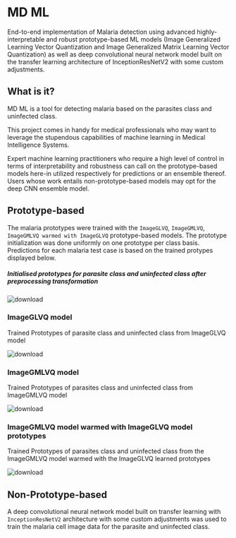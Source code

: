 # MD ML
End-to-end implementation of Malaria detection using advanced highly-interpretable and robust prototype-based ML models (Image Generalized Learning Vector Quantization and  Image Generalized Matrix Learning Vector Quantization) as well as deep convolutional neural network model built on the transfer learning architecture of InceptionResNetV2 with some custom adjustments.

## What is it?
MD ML is a tool for detecting malaria based on the parasites class and uninfected class.

This project comes in handy for medical professionals who may want to leverage the stupendous capabilities of machine learning in Medical Intelligence Systems.

Expert machine learning practitioners who require a high level of control in terms of interpretability and robustness can call on the prototype-based models here-in utilized respectively for predictions or an ensemble thereof. Users whose work entails non-prototype-based models may opt for the deep CNN ensemble model. 


## Prototype-based 

The malaria prototypes were trained with the ```ImageGLVQ```, ```ImageGMLVQ```, ```ImageGMLVQ warmed with ImageGLVQ``` prototype-based models. The prototype initialization was done uniformly on one prototype per class basis. Predictions for each malaria test case is based on the trained protypes displayed below.


##### Initialised prototypes for  parasite class and uninfected class after preprocessing transformation

![download](https://user-images.githubusercontent.com/82911284/175720641-109baf6d-653f-435d-8498-bde91a36ab7a.png)

### ImageGLVQ model

Trained Prototypes of parasite class and uninfected class from ImageGLVQ model

![download](https://user-images.githubusercontent.com/82911284/175665273-fca57a7f-f701-4e6f-8708-0071c6141a9a.png)

### ImageGMLVQ model
Trained  Prototypes of parasites class and uninfected class from ImageGMLVQ model

![download](https://user-images.githubusercontent.com/82911284/175665381-fb6b1c5a-146b-4e6e-a647-a006e15dff00.png)


### ImageGMLVQ model warmed with ImageGLVQ model prototypes
Trained Prototypes of parasites class and uninfected class from the ImageGMLVQ model warmed with the ImageGLVQ learned prototypes

![download](https://user-images.githubusercontent.com/82911284/175665202-5df00dda-de61-43dc-8dc9-8162cfa07fcb.png)


## Non-Prototype-based

A deep convolutional neural network model built on transfer learning with ```InceptionResNetV2``` architecture with some custom adjustments was used to train the malaria cell image data for the parasite and uninfected class.




